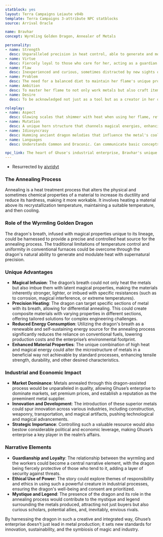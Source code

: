 ```yaml
---
statblock: yes
layout: Terra Campaigns Leiaute v04b
template: Terra Campaigns 3-attribute NPC statblocks
source: Arrival Oracle

name: Bravhar
concept: Wyrmling Golden Dragon, Annealer of Metals

personality:
- name: Strength
  desc: Unparalleled precision in heat control, able to generate and modulate flames for the perfect annealing process.
- name: Virtue
  desc: Fiercely loyal to those who care for her, acting as a guardian of the forge and its workers.
- name: Flaw
  desc: Inexperienced and curious, sometimes distracted by new sights or challenges, leading to unpredictable results.
- name: Problem
  desc: The need for a balanced diet to maintain her flame's unique properties, requiring rare minerals or magical components.
- name: Ambition
  desc: To master her flame to not only work metals but also craft items of magical significance.
- name: Desire
  desc: To be acknowledged not just as a tool but as a creator in her own right, shaping the destiny of the realm through her work.

roleplay:
- name: Aspect
  desc: Glowing scales that shimmer with heat when using her flame, reflecting the colors of the metals she works.
- name: Mutation
  desc: A unique horn structure that channels magical energies, enhancing her flame's properties.
- name: Idiosyncrasy
  desc: Humming ancient dragon melodies that influence the metal's cooling pattern, imbuing them with minor magical resonances.
- name: Languages
  desc: Understands Common and Draconic. Can communicate basic concepts with anyone working in the forge through a series of growls, hums, and gestures.

npc_link: The heart of Ghuse's industrial enterprise, Bravhar's unique flame is the secret behind the finest metals in the realm.
---
```


- Resurrected by [aivridyt](aivridyt.md)
### The Annealing Process
Annealing is a heat treatment process that alters the physical and sometimes chemical properties of a material to increase its ductility and reduce its hardness, making it more workable. It involves heating a material above its recrystallization temperature, maintaining a suitable temperature, and then cooling.

### Role of the Wyrmling Golden Dragon
The dragon's breath, infused with magical properties unique to its lineage, could be harnessed to provide a precise and controlled heat source for the annealing process. The traditional limitations of temperature control and uniformity in conventional furnaces could be overcome through the dragon's natural ability to generate and modulate heat with supernatural precision.

### Unique Advantages

- **Magical Infusion**: The dragon’s breath could not only heat the metals but also imbue them with latent magical properties, making the materials inherently stronger, lighter, or imbued with specific resistances (such as to corrosion, magical interference, or extreme temperatures).
- **Precision Heating**: The dragon can target specific sections of metal with its breath, allowing for differential annealing. This could create composite materials with varying properties in different sections, offering tailored solutions for complex engineering challenges.
- **Reduced Energy Consumption**: Utilizing the dragon's breath as a renewable and self-sustaining energy source for the annealing process significantly reduces the reliance on conventional fuels, lowering production costs and the enterprise’s environmental footprint.
- **Enhanced Material Properties**: The unique combination of high heat and magical energy could alter the microstructure of metals in a beneficial way not achievable by standard processes, enhancing tensile strength, durability, and other desired characteristics.

### Industrial and Economic Impact
- **Market Dominance**: Metals annealed through this dragon-assisted process would be unparalleled in quality, allowing Ghuse’s enterprise to dominate markets, set premium prices, and establish a reputation as the preeminent metal supplier.
- **Innovation and Development**: The introduction of these superior metals could spur innovation across various industries, including construction, weaponry, transportation, and magical artifacts, pushing technological and magical advancements.
- **Strategic Importance**: Controlling such a valuable resource would also bestow considerable political and economic leverage, making Ghuse’s enterprise a key player in the realm’s affairs.

### Narrative Elements
- **Guardianship and Loyalty**: The relationship between the wyrmling and the workers could become a central narrative element, with the dragon being fiercely protective of those who tend to it, adding a layer of security against threats.
- **Ethical Use of Power**: The story could explore themes of responsibility and ethics in using such a powerful creature in industrial processes, ensuring the dragon's well-being and consent are prioritized.
- **Mystique and Legend**: The presence of the dragon and its role in the annealing process would contribute to the mystique and legend surrounding the metals produced, attracting not just buyers but also curious scholars, potential allies, and, inevitably, envious rivals.

By harnessing the dragon in such a creative and integrated way, Ghuse’s enterprise doesn’t just lead in metal production; it sets new standards for innovation, sustainability, and the symbiosis of magic and industry.
